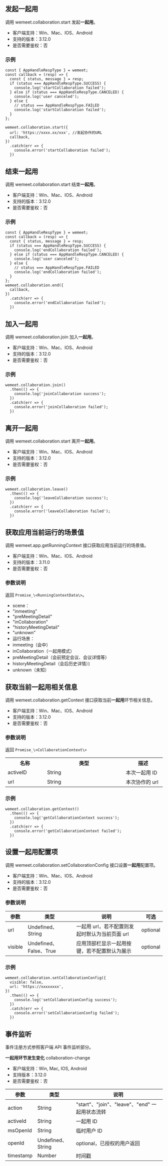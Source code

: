 ## 发起一起用
调用 wemeet.collaboration.start 发起**一起用**。
- 客户端支持：Win、Mac、IOS、Android
- 支持的版本：3.12.0
- 是否需要鉴权：否

### 示例
```plaintext
const { AppHandleRespType } = wemeet;
const callback = (resp) => {
  const { status, message } = resp;
  if (status === AppHandleRespType.SUCCESS) {
    console.log('startCollaboration failed');
  } else if (status === AppHandleRespType.CANCELED) {
    console.log('user canceled');
  } else {
    // status === AppHandleRespType.FAILED
    console.log('startCollaboration failed');
  }
};

wemeet.collaboration.start({
  url: 'https://xxxx.xx/xxx', //发起协作的URL
  callback,
})
  .catch(err => {
    console.error('startCollaboration failed');
  })

```


## 结束一起用
调用 wemeet.collaboration.start 结束**一起用**。
- 客户端支持：Win、Mac、IOS、Android
- 支持的版本：3.12.0
- 是否需要鉴权：否

### 示例
```plaintext
const { AppHandleRespType } = wemeet;
const callback = (resp) => {
  const { status, message } = resp;
  if (status === AppHandleRespType.SUCCESS) {
    console.log('endCollaboration failed');
  } else if (status === AppHandleRespType.CANCELED) {
    console.log('user canceled');
  } else {
    // status === AppHandleRespType.FAILED
    console.log('endCollaboration failed');
  }
};
wemeet.collaboration.end({
  callback,
})
  .catch(err => {
    console.error('endCollaboration failed');
  })

```


## 加入一起用
调用 wemeet.collaboration.join 加入**一起用**。
- 客户端支持：Win、Mac、IOS、Android
- 支持的版本：3.12.0
- 是否需要鉴权：否

### 示例

```plaintext
wemeet.collaboration.join()
  .then(() => {
    console.log('joinCollaboration success');
  })
  .catch(err => {
    console.error('joinCollaboration failed');
  })

```


## 离开一起用
调用 wemeet.collaboration.start 离开**一起用**。
- 客户端支持：Win、Mac、IOS、Android
- 支持的版本：3.12.0
- 是否需要鉴权：否

### 示例
```plaintext
wemeet.collaboration.leave()
  .then(() => {
    console.log('leaveCollaboration success');
  })
  .catch(err => {
    console.error('leaveCollaboration failed');
  })

```


## 获取应用当前运行的场景值
调用 wemeet.app.getRunningContext 接口获取应用当前运行的场景值。
- 客户端支持：Win、Mac、IOS、Android
- 支持的版本：3.11.0
- 是否需要鉴权：否

### 参数说明
返回 `Promise_\<RunningContextData\>`。
- scene：
 - "inmeeting"
 - "preMeetingDetail"
 - "inCollaboration"
 - "historyMeetingDetail"
 - "unknown"
- 运行场景：
 - inmeeting（会中）
 - inCollaboration（一起用模式）
 - preMeetingDetail（会前预定会议、会议详情等）
 - historyMeetingDetail（会后历史详情）)
 - unknown（未知）


## 获取当前一起用相关信息
调用 wemeet.collaboration.getContext 接口获取当前**一起用**环节相关信息。
- 客户端支持：Win、Mac、IOS、Android
- 支持的版本：3.12.0
- 是否需要鉴权：否

### 参数说明
返回 `Promise_\<CollaborationContext\>`
<table>
   <tr>
      <th width="20%" >名称</td>
      <th width="40%" >类型</td>
      <th width="20%" >描述</td>
   </tr>
   <tr>
      <td>activeID</td>
      <td>String</td>
      <td>本次一起用 ID</td>
   </tr>
   <tr>
      <td>url</td>
      <td>String</td>
      <td>本次协作的 url</td>
   </tr>
</table>

### 示例
```plaintext
wemeet.collaboration.getContext()
  .then(() => {
    console.log('getCollaborationContext success');
  })
  .catch(err => {
    console.error('getCollaborationContext failed');
  })

```


## 设置一起用配置项
调用 wemeet.collaboration.setCollaborationConfig 接口设置**一起用**配置项。
- 客户端支持：Win、Mac、IOS、Android
- 支持的版本：3.12.0
- 是否需要鉴权：否

### 参数说明

| 参数 | 类型 | 说明 | 可选 |
| --- | --- | --- | --- |
| url | Undefined、String | 一起用 url，若不配置则发起时默认为当前页面 url | optional |
| visible | Undefined、False、True | 应用顶部栏显示一起用按键，若不配置默认为展示 | optional |

### 示例
```plaintext
wemeet.collaboration.setCollaborationConfig({
  visible: false,
  url: 'https://xxxxxxxx',
})
  .then(() => {
    console.log('setCollaborationConfig success');
  })
  .catch(err => {
    console.error('setCollaborationConfig failed');
  })

```


## 事件监听
事件注册方式参照客户端 API 事件监听部分。

**一起用环节发生变化**
collaboration-change
- 客户端支持：Win, Mac, IOS, Android
- 支持版本：3.12.0
- 是否需要鉴权：否

| 参数 | 类型 | 说明 |
| --- | --- | --- |
| action | String | "start"、"join"、"leave"、"end" 一起用状态流转 |
| activeId | String | 一起用 ID |
| msOpenId | String | 临时用户 ID |
| openId | Undefined、String | optional，已授权的用户返回 |
| timestamp | Number | 时间戳 |

